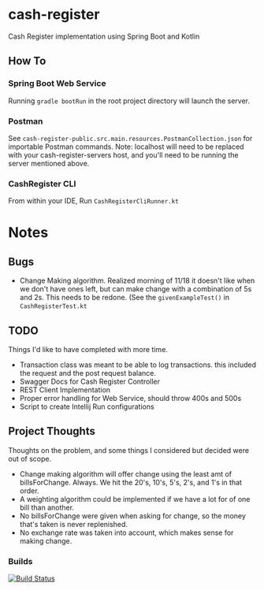 # cash-register
Cash Register implementation using Spring Boot and Kotlin

## How To
### Spring Boot Web Service
Running `gradle bootRun` in the root project directory will launch the server.

### Postman
See `cash-register-public.src.main.resources.PostmanCollection.json` for importable Postman commands.
Note: localhost will need to be replaced with your cash-register-servers host, and you'll need to be running the
        server mentioned above.

### CashRegister CLI
From within your IDE, Run `CashRegisterCliRunner.kt`

# Notes
## Bugs
- Change Making algorithm. Realized morning of 11/18 it doesn't like when we don't have ones left, but can make
    change with a combination of 5s and 2s. This needs to be redone. (See the `givenExampleTest()` in `CashRegisterTest.kt`

## TODO
Things I'd like to have completed with more time.
- Transaction class was meant to be able to log transactions. this included the request and the post
    request balance.
- Swagger Docs for Cash Register Controller
- REST Client Implementation
- Proper error handling for Web Service, should throw 400s and 500s
- Script to create Intellij Run configurations

## Project Thoughts
Thoughts on the problem, and some things I considered but decided were out of scope.
- Change making algorithm will offer change using the least amt of billsForChange. Always.
    We hit the 20's, 10's, 5's, 2's, and 1's in that order.
- A weighting algorithm could be implemented if we have a lot for of one bill than another.
- No billsForChange were given when asking for change, so the money that's taken is never replenished.
- No exchange rate was taken into account, which makes sense for making change.

### Builds
[![Build Status](https://travis-ci.org/twbarber/cash-register.svg?branch=master)](https://travis-ci.org/twbarber/cash-register)